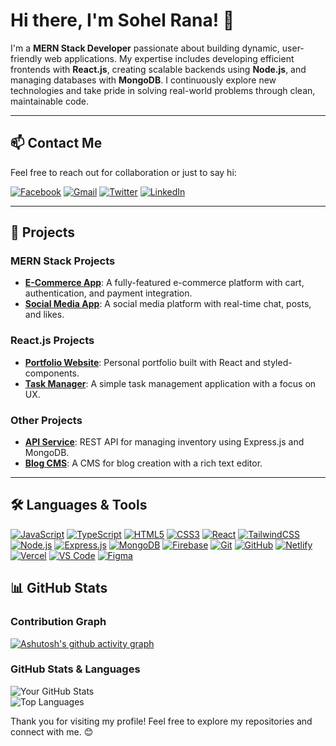 # Hi there, I'm Sohel Rana! 👋

I'm a **MERN Stack Developer** passionate about building dynamic, user-friendly web applications. My expertise includes developing efficient frontends with **React.js**, creating scalable backends using **Node.js**, and managing databases with **MongoDB**. I continuously explore new technologies and take pride in solving real-world problems through clean, maintainable code.

---

## 📫 Contact Me

Feel free to reach out for collaboration or just to say hi:

[![Facebook](https://img.icons8.com/color/48/facebook-circled--v1.png)](https://www.facebook.com/sha.dat.5036)
[![Gmail](https://img.icons8.com/color/48/gmail.png)](mailto:your.email@gmail.com)
[![Twitter](https://img.icons8.com/color/48/twitter-circled.png)](https://twitter.com/yourusername)
[![LinkedIn](https://img.icons8.com/color/48/linkedin-circled.png)](https://www.linkedin.com/in/sohel-rana-93423a2ba/)





---

## 🌟 Projects

### MERN Stack Projects
- **[E-Commerce App](https://github.com/yourusername/ecommerce-app)**: A fully-featured e-commerce platform with cart, authentication, and payment integration.
- **[Social Media App](https://github.com/yourusername/social-media-app)**: A social media platform with real-time chat, posts, and likes.

### React.js Projects
- **[Portfolio Website](https://github.com/yourusername/portfolio)**: Personal portfolio built with React and styled-components.
- **[Task Manager](https://github.com/yourusername/task-manager)**: A simple task management application with a focus on UX.

### Other Projects
- **[API Service](https://github.com/yourusername/api-service)**: REST API for managing inventory using Express.js and MongoDB.
- **[Blog CMS](https://github.com/yourusername/blog-cms)**: A CMS for blog creation with a rich text editor.

---

## 🛠️ Languages & Tools

[![JavaScript](https://img.icons8.com/color/48/javascript--v1.png)](https://www.javascript.com)
[![TypeScript](https://img.icons8.com/color/48/typescript.png)](https://www.typescriptlang.org)
[![HTML5](https://img.icons8.com/color/48/html-5--v1.png)](https://developer.mozilla.org/en-US/docs/Web/HTML)
[![CSS3](https://img.icons8.com/color/48/css3.png)](https://developer.mozilla.org/en-US/docs/Web/CSS)
[![React](https://img.icons8.com/color/48/react-native.png)](https://reactjs.org)
[![TailwindCSS](https://img.icons8.com/color/48/tailwindcss.png)](https://tailwindcss.com)
[![Node.js](https://img.icons8.com/color/48/nodejs.png)](https://nodejs.org)
[![Express.js](https://img.icons8.com/ios/48/000000/express-js.png)](https://expressjs.com)
[![MongoDB](https://img.icons8.com/color/48/mongodb.png)](https://www.mongodb.com)
[![Firebase](https://img.icons8.com/color/48/firebase.png)](https://firebase.google.com)
[![Git](https://img.icons8.com/color/48/git.png)](https://git-scm.com)
[![GitHub](https://img.icons8.com/ios-glyphs/48/ffffff/github.png)](https://github.com)
[![Netlify](https://seeklogo.com/images/N/netlify-logo-758722CDF4-seeklogo.com.png)](https://www.netlify.com)
[![Vercel](https://upload.wikimedia.org/wikipedia/commons/thumb/a/a5/Vercel_logo_black.svg/120px-Vercel_logo_black.svg.png)](https://vercel.com)
[![VS Code](https://img.icons8.com/color/48/visual-studio-code-2019.png)](https://code.visualstudio.com)
[![Figma](https://img.icons8.com/color/48/figma--v1.png)](https://figma.com)


## 📊 GitHub Stats

### Contribution Graph
[![Ashutosh's github activity graph](https://github-readme-activity-graph.vercel.app/graph?username=Sohelrana2815&theme=github-compact)](https://github.com/ashutosh00710/github-readme-activity-graph)


### GitHub Stats & Languages
![Your GitHub Stats](https://github-readme-stats.vercel.app/api?username=Sohelrana2815&show_icons=true&hide=issues&count_private=true&theme=radical)  
![Top Languages](https://github-readme-stats.vercel.app/api/top-langs/?username=Sohelrana2815&layout=compact&theme=radical)

Thank you for visiting my profile! Feel free to explore my repositories and connect with me. 😊
